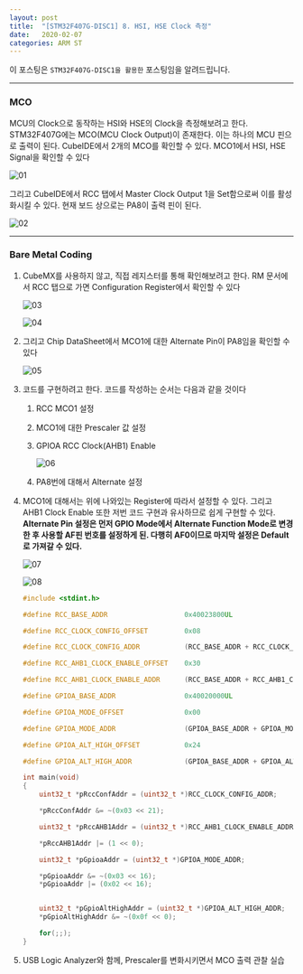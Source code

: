 ```yaml
---
layout: post
title:  "[STM32F407G-DISC1] 8. HSI, HSE Clock 측정"
date:   2020-02-07
categories: ARM ST
---
```


이 포스팅은 `STM32F407G-DISC1을 활용한` 포스팅임을 알려드립니다.

---
### MCO

MCU의 Clock으로 동작하는 HSI와 HSE의 Clock을 측정해보려고 한다. STM32F407G에는 MCO(MCU Clock Output)이 존재한다. 이는 하나의 MCU 핀으로 출력이 된다. CubeIDE에서 2개의 MCO를 확인할 수 있다. MCO1에서 HSI, HSE Signal을 확인할 수 있다


![01](https://drive.google.com/uc?id=1iwALpAl1Xs4kEjm1GfJsLrx1VSYbfPov)


그리고 CubeIDE에서 RCC 탭에서 Master Clock Output 1을 Set함으로써 이를 활성화시킬 수 있다. 현재 보드 상으로는 PA8이 출력 핀이 된다.


![02](https://drive.google.com/uc?id=1uajzovatMwGKbAYqCJXWv6sgvmZlPZqm)


---
### Bare Metal Coding

1. CubeMX를 사용하지 않고, 직접 레지스터를 통해 확인해보려고 한다. RM 문서에서 RCC 탭으로 가면 Configuration Register에서 확인할 수 있다


    ![03](https://drive.google.com/uc?id=1pVI0bKBp5BCYouPLOPl1cpjPFUYCAXAf)


    ![04](https://drive.google.com/uc?id=12vDb2-svwPnO31N5FfnHRPe40-mLB5md)


2. 그리고 Chip DataSheet에서 MCO1에 대한 Alternate Pin이 PA8임을 확인할 수 있다


    ![05](https://drive.google.com/uc?id=17dAyC969ayXIOGYgXrSS3T1DBUDPNMVr)


3. 코드를 구현하려고 한다. 코드를 작성하는 순서는 다음과 같을 것이다

    1. RCC MCO1 설정
    2. MCO1에 대한 Prescaler 값 설정
    3. GPIOA RCC Clock(AHB1) Enable


        ![06](https://drive.google.com/uc?id=187COADIquHTiKgjHQ2SzCHTuNnPekQQ3)


    4. PA8번에 대해서 Alternate 설정


4. MCO1에 대해서는 위에 나와있는 Register에 따라서 설정할 수 있다. 그리고 AHB1 Clock Enable 또한 저번 코드 구현과 유사하므로 쉽게 구현할 수 있다. __Alternate Pin 설정은 먼저 GPIO Mode에서 Alternate Function Mode로 변경한 후 사용할 AF핀 번호를 설정하게 된. 다행히 AF0이므로 마지막 설정은 Default로 가져갈 수 있다.__


    ![07](https://drive.google.com/uc?id=1yX4Zae_4kLwzo5GB6zpm0NGZeuxNMJgG)


    ![08](https://drive.google.com/uc?id=1In_kmbbrLz9isnum-GlsIYD0UJS4xrP6)


    ```cpp
    #include <stdint.h>

    #define RCC_BASE_ADDR					0x40023800UL

    #define RCC_CLOCK_CONFIG_OFFSET			0x08

    #define RCC_CLOCK_CONFIG_ADDR			(RCC_BASE_ADDR + RCC_CLOCK_CONFIG_OFFSET)

    #define RCC_AHB1_CLOCK_ENABLE_OFFSET	0x30

    #define RCC_AHB1_CLOCK_ENABLE_ADDR		(RCC_BASE_ADDR + RCC_AHB1_CLOCK_ENABLE_OFFSET)

    #define GPIOA_BASE_ADDR					0x40020000UL

    #define GPIOA_MODE_OFFSET				0x00

    #define GPIOA_MODE_ADDR					(GPIOA_BASE_ADDR + GPIOA_MODE_OFFSET)

    #define GPIOA_ALT_HIGH_OFFSET			0x24

    #define GPIOA_ALT_HIGH_ADDR				(GPIOA_BASE_ADDR + GPIOA_ALT_HIGH_OFFSET)

    int main(void)
    {
    	uint32_t *pRccConfAddr = (uint32_t *)RCC_CLOCK_CONFIG_ADDR;

    	*pRccConfAddr &= ~(0x03 << 21);

    	uint32_t *pRccAHB1Addr = (uint32_t *)RCC_AHB1_CLOCK_ENABLE_ADDR;

    	*pRccAHB1Addr |= (1 << 0);

    	uint32_t *pGpioaAddr = (uint32_t *)GPIOA_MODE_ADDR;

    	*pGpioaAddr &= ~(0x03 << 16);
    	*pGpioaAddr |= (0x02 << 16);


    	uint32_t *pGpioAltHighAddr = (uint32_t *)GPIOA_ALT_HIGH_ADDR;
    	*pGpioAltHighAddr &= ~(0x0f << 0);

    	for(;;);
    }  
    ```


5. USB Logic Analyzer와 함께, Prescaler를 변화시키면서 MCO 출력 관찰 실습
